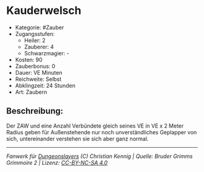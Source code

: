 # Kauderwelsch  
- Kategorie: #Zauber  
- Zugangsstufen:  
  - Heiler: 2  
  - Zauberer: 4  
  - Schwarzmagier: -  
- Kosten: 90  
- Zauberbonus: 0  
- Dauer: VE Minuten  
- Reichweite: Selbst  
- Abklingzeit: 24 Stunden  
- Art: Zaubern     

## Beschreibung:
Der ZAW und eine Anzahl Verbündete gleich seines VE in VE x 2 Meter Radius geben für Außenstehende nur noch unverständliches Geplapper von sich, untereinander verstehen sie sich aber ganz normal.


___
*Fanwerk für [Dungeonslayers](https://www.dungeonslayers.net/) (C) Christian Kennig | Quelle: Bruder Grimms Grimmoire 2 | Lizenz: [CC-BY-NC-SA 4.0](https://creativecommons.org/licenses/by-nc-sa/4.0/deed.de)*